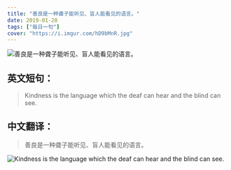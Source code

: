 ```yaml
---
title: "善良是一种聋子能听见、盲人能看见的语言。"
date: 2019-01-28
tags: ["每日一句"]
cover: "https://i.imgur.com/hD9bMnR.jpg"
---
```


![善良是一种聋子能听见、盲人能看见的语言。](https://i.imgur.com/2J983NO.jpg)

## 英文短句：
> Kindness is the language which the deaf can hear and the blind can see.

<!--more-->

## 中文翻译：
> 善良是一种聋子能听见、盲人能看见的语言。

![Kindness is the language which the deaf can hear and the blind can see.](https://i.imgur.com/YxqEi8s.jpg)


